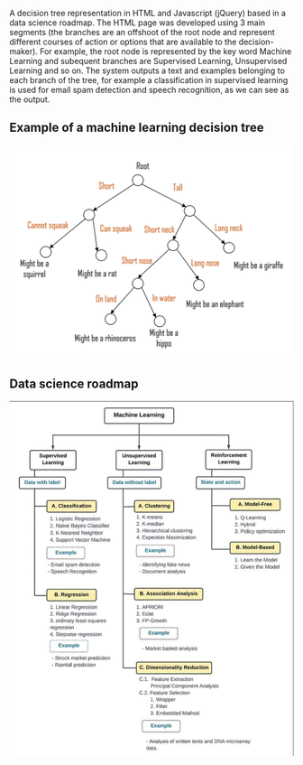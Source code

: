 A decision tree representation in HTML and Javascript (jQuery) based in a data science roadmap. The HTML page was developed using 3 main segments (the branches are an offshoot of the root node and represent different courses of action or options that are available to the decision-maker). For example, the root node is represented by the key word Machine Learning and subequent branches are Supervised Learning, Unsupervised Learning and so on.
The system outputs a text and examples belonging to each branch of the tree, for example a classification in supervised learning is used for email spam detection and speech recognition, as we can see as the output.

## Example of a machine learning decision tree
![alt text](https://github.com/rd-coutinho/Decision-tree-representation/blob/main/Example.png)

## Data science roadmap
![alt text](https://github.com/rd-coutinho/Decision-tree-representation/blob/main/Data-Science-Roadmap.png)
